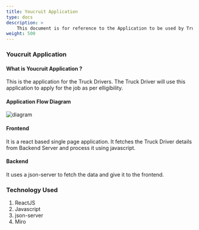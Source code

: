 ```yaml
---
title: Youcruit Application
type: docs
description: >
    This document is for reference to the Application to be used by Truck Drivers
weight: 500
---
```


### Youcruit Application
#### What is Youcruit Application ?
This is the application for the Truck Drivers. The Truck Driver will use this application to apply for the job as per elligibility.

#### Application Flow Diagram
![diagram](/images/application_flowdiagram.png)

#### Frontend
It is a react based single page application. It fetches the Truck Driver details from Backend Server and process it using javascript.

#### Backend
It uses a json-server to fetch the data and give it to the frontend.

### Technology Used
1. ReactJS
1. Javascript
1. json-server
1. Miro
